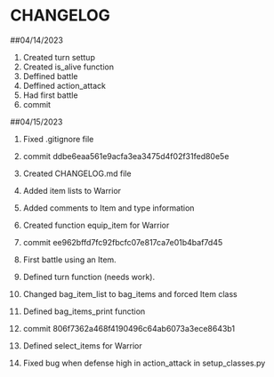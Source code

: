 # CHANGELOG

##04/14/2023
1. Created turn settup
2. Created is_alive function
3. Deffined battle
4. Deffined action_attack
5. Had first battle
6. commit

##04/15/2023
1. Fixed .gitignore file
2. commit ddbe6eaa561e9acfa3ea3475d4f02f31fed80e5e

3. Created CHANGELOG.md file
4. Added item lists to Warrior
5. Added comments to Item and type information
6. Created function equip_item for Warrior
7. commit ee962bffd7fc92fbcfc07e817ca7e01b4baf7d45

8. First battle using an Item.
9. Defined turn function (needs work).
10. Changed bag_item_list to bag_items and forced Item class
11. Defined bag_items_print function
12. commit 806f7362a468f4190496c64ab6073a3ece8643b1

13. Defined select_items for Warrior
14. Fixed bug when defense high in action_attack in setup_classes.py